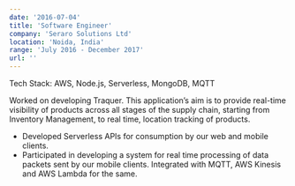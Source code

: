 ```yaml
---
date: '2016-07-04'
title: 'Software Engineer'
company: 'Seraro Solutions Ltd'
location: 'Noida, India'
range: 'July 2016 - December 2017'
url: ''
---
```


Tech Stack: AWS, Node.js, Serverless, MongoDB, MQTT

Worked on developing Traquer. This application’s aim is to provide real-time visibility of products across all stages of the supply chain, starting from Inventory Management, to real time, location tracking of products.

- Developed Serverless APIs for consumption by our web and mobile clients.
- Participated in developing a system for real time processing of data packets sent by our mobile clients. Integrated with MQTT, AWS Kinesis and AWS Lambda for the same. 

